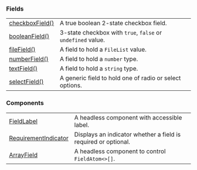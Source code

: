 ### Fields

|                                                           |                                                             |
| --------------------------------------------------------- | ----------------------------------------------------------- |
| [checkboxField()](?path=/docs/fields-checkboxfield--docs) | A true boolean 2-state checkbox field.                      |
| [booleanField()](?path=/docs/fields-booleanfield--docs)   | 3-state checkbox with `true`, `false` or `undefined` value. |
| [fileField()](?path=/docs/fields-filefield--docs)         | A field to hold a `FileList` value.                         |
| [numberField()](?path=/docs/fields-numberfield--docs)     | A field to hold a `number` type.                            |
| [textField()](?path=/docs/fields-textfield--docs)         | A field to hold a `string` type.                            |
| [selectField()](?path=/docs/fields-selectfield--docs)     | A generic field to hold one of radio or select options.     |

### Components

|                                                                           |                                                                |
| ------------------------------------------------------------------------- | -------------------------------------------------------------- |
| [FieldLabel](?path=/docs/components-fieldlabel--docs)                     | A headless component with accessible label.                    |
| [RequirementIndicator](?path=/docs/components-requirementindicator--docs) | Displays an indicator whether a field is required or optional. |
| [ArrayField](?path=/docs/components-arrayfield--docs)                     | A headless component to control `FieldAtom<>[]`.               |
